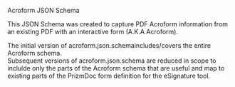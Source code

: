 Acroform JSON Schema

This JSON Schema was created to capture PDF Acroform information from an existing PDF with an interactive form (A.K.A Acroform).  

The initial version of acroform.json.schemaincludes/covers the entire Acroform schema.  
Subsequent versions of acroform.json.schema are reduced in scope to inclulde only the parts of the Acroform schema that are useful and map to existing parts of the PrizmDoc form definition for the eSignature tool.

